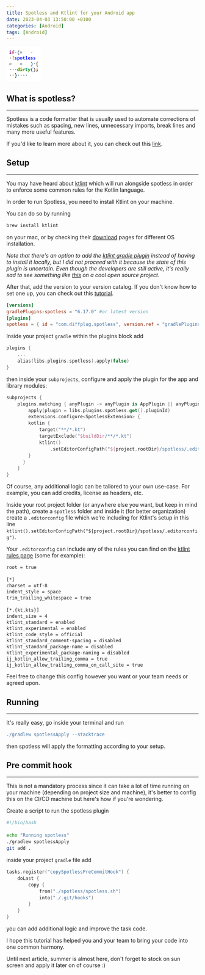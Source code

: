 ```yaml
---
title: Spotless and Ktlint for your Android app
date: 2023-04-03 13:50:00 +0100
categories: [Android]
tags: [Android]
---
```

<img src="/assets/img/spotless/spotless_logo.png" class="center" >

## What is spotless?
---
Spotless is a code formatter that is usually used to automate corrections of mistakes such as spacing, new lines, unnecessary imports, break lines and many more useful features.

If you'd like to learn more about it, you can check out this [link](https://github.com/diffplug/spotless).

## Setup
---
You may have heard about [ktlint](https://pinterest.github.io/ktlint/) which will run alongside spotless in order to enforce some common rules for the Kotlin language.

In order to run Spotless, you need to install Ktlint on your machine.

You can do so by running 
```bash
brew install ktlint
```
on your mac, or by checking their [download](https://pinterest.github.io/ktlint/install/cli/) pages for different OS installation.

*Note that there's an option to add the [ktlint gradle plugin](https://github.com/JLLeitschuh/ktlint-gradle) instead of having to install it locally, but I did not proceed with it because the state of this plugin is uncertain. Even though the developers are still active, it's really sad to see something like [this](https://github.com/JLLeitschuh/ktlint-gradle/issues/569) on a cool open source project.*

After that, add the version to your version catalog. If you don't know how to set one up, you can check out this [tutorial](/posts/toml-gradle/).
```toml
[versions]
gradlePlugins-spotless = "6.17.0" #or latest version
[plugins]
spotless = { id = "com.diffplug.spotless", version.ref = "gradlePlugins-spotless" }
```

Inside your project `gradle` within the plugins block add
```kotlin
plugins {
    ...
    alias(libs.plugins.spotless).apply(false)
}
```
then inside your `subprojects`, configure and apply the plugin for the app and library modules:
```kotlin
subprojects {
    plugins.matching { anyPlugin -> anyPlugin is AppPlugin || anyPlugin is LibraryPlugin }.whenPluginAdded {
        apply(plugin = libs.plugins.spotless.get().pluginId)
        extensions.configure<SpotlessExtension> {
        kotlin {
            target("**/*.kt")
            targetExclude("$buildDir/**/*.kt")
            ktlint()
                .setEditorConfigPath("${project.rootDir}/spotless/.editorconfig")
        }
      }
    }
}
```
Of course, any additional logic can be tailored to your own use-case. For example, you can add credits, license as headers, etc.

Inside your root project folder (or anywhere else you want, but keep in mind the path), create a `spotless` folder and inside it (for better organization) create a `.editorconfig` file which we're including for Ktlint's setup in this line `ktlint().setEditorConfigPath("${project.rootDir}/spotless/.editorconfig")`.

Your `.editorconfig` can include any of the rules you can find on the [ktlint rules page](https://pinterest.github.io/ktlint/rules/standard/) (some for example):
```config
root = true

[*]
charset = utf-8
indent_style = space
trim_trailing_whitespace = true

[*.{kt,kts}]
indent_size = 4
ktlint_standard = enabled
ktlint_experimental = enabled
ktlint_code_style = official
ktlint_standard_comment-spacing = disabled
ktlint_standard_package-name = disabled
ktlint_experimental_package-naming = disabled
ij_kotlin_allow_trailing_comma = true
ij_kotlin_allow_trailing_comma_on_call_site = true
```
Feel free to change this config however you want or your team needs or agreed upon.

## Running
---

It's really easy, go inside your terminal and run
```gradle
./gradlew spotlessApply --stacktrace

```

then spotless will apply the formatting according to your setup.

## Pre commit hook
---
This is not a mandatory process since it can take a lot of time running on your machine (depending on project size and machine), it's better to config this on the CI/CD machine but here's how if you're wondering.

Create a script to run the spotless plugin
```bash
#!/bin/bash

echo "Running spotless"
./gradlew spotlessApply
git add .
```

inside your project `gradle` file add 

```kotlin
tasks.register("copySpotlessPreCommitHook") {
    doLast {
        copy {
            from("./spotless/spotless.sh")
            into("./.git/hooks")
        }
    }
}
```
you can add additional logic and improve the task code.

I hope this tutorial has helped you and your team to bring your code into one common harmony.

Until next article, summer is almost here, don't forget to stock on sun screen and apply it later on of course :)
